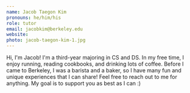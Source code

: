 ```yaml
---
name: Jacob Taegon Kim
pronouns: he/him/his
role: tutor
email: jacobkim@berkeley.edu
website: 
photo: jacob-taegon-kim-1.jpg
---
```


Hi, I'm Jacob! I'm a third-year majoring in CS and DS. In my free time, I enjoy running, reading cookbooks, and drinking lots of coffee. Before I came to Berkeley, I was a barista and a baker, so I have many fun and unique experiences that I can share! Feel free to reach out to me for anything. My goal is to support you as best as I can :)